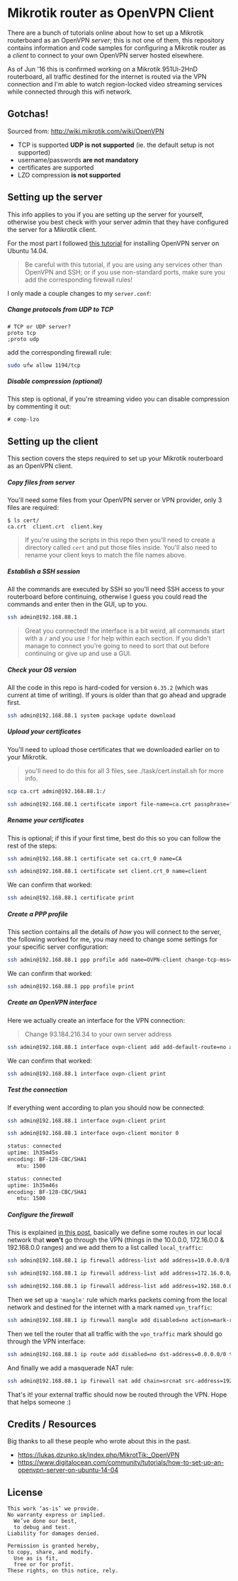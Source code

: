 # Mikrotik router as OpenVPN Client

There are a bunch of tutorials online about how to set up a Mikrotik routerboard as an OpenVPN *server*; this is not one of them, this repository contains information and code samples for configuring a Mikrotik router as a *client* to connect to your own OpenVPN server hosted elsewhere.

As of Jun '16 this is confirmed working on a Mikrotik 951Ui-2HnD routerboard, all traffic destined for the internet is routed via the VPN connection and I'm able to watch region-locked video streaming services while connected through this wifi network.

## Gotchas!

Sourced from: http://wiki.mikrotik.com/wiki/OpenVPN

- TCP is supported **UDP is not supported** (ie. the default setup is not supported)
- username/passwords **are not mandatory**
- certificates are supported
- LZO compression **is not supported**

## Setting up the server

This info applies to you if you are setting up the server for yourself, otherwise you best check with your server admin that they have configured the server for a Mikrotik client.

For the most part I followed [this tutorial](https://www.digitalocean.com/community/tutorials/how-to-set-up-an-openvpn-server-on-ubuntu-14-04) for installing OpenVPN server on Ubuntu 14.04.

> Be careful with this tutorial, if you are using any services other than OpenVPN and SSH; or if you use non-standard ports, make sure you add the corresponding firewall rules!

I only made a couple changes to my `server.conf`:

##### Change protocols from UDP to TCP

```
# TCP or UDP server?
proto tcp
;proto udp
```

add the corresponding firewall rule:

```bash
sudo ufw allow 1194/tcp
```

##### Disable compression (optional)

This step is optional, if you're streaming video you can disable compression by commenting it out:

```
# comp-lzo
```

## Setting up the client

This section covers the steps required to set up your Mikrotik routerboard as an OpenVPN client.

##### Copy files from server

You'll need some files from your OpenVPN server or VPN provider, only 3 files are required:

```
$ ls cert/
ca.crt  client.crt  client.key
```

> If you're using the scripts in this repo then you'll need to create a directory called `cert` and put those files inside. You'll also need to rename your client keys to match the file names above.

##### Establish a SSH session

All the commands are executed by SSH so you'll need SSH access to your routerboard before continuing, otherwise I guess you could read the commands and enter then in the GUI, up to you.

```bash
ssh admin@192.168.88.1
```

> Great you connected! the interface is a bit weird, all commands start with a ``/`` and you use `?` for help within each section. If you didn't manage to connect you're going to need to sort that out before continuing or give up and use a GUI.

##### Check your OS version

All the code in this repo is hard-coded for version `6.35.2` (which was current at time of writing). If yours is older than that go ahead and upgrade first.

```bash
ssh admin@192.168.88.1 system package update download
```

##### Upload your certificates

You'll need to upload those certificates that we downloaded earlier on to your Mikrotik.

> you'll need to do this for all 3 files, see ./task/cert.install.sh for more info.

```bash
scp ca.crt admin@192.168.88.1:/

ssh admin@192.168.88.1 certificate import file-name=ca.crt passphrase=""
```

##### Rename your certificates

This is optional; if this if your first time, best do this so you can follow the rest of the steps:

```bash
ssh admin@192.168.88.1 certificate set ca.crt_0 name=CA

ssh admin@192.168.88.1 certificate set client.crt_0 name=client
```

We can confirm that worked:

```bash
ssh admin@192.168.88.1 certificate print
```

##### Create a PPP profile

This section contains all the details of *how* you will connect to the server, the following worked for me, you may need to change some settings for your specific server configuration:

```bash
ssh admin@192.168.88.1 ppp profile add name=OVPN-client change-tcp-mss=yes only-one=yes use-encryption=required use-mpls=no
```

We can confirm that worked:

```bash
ssh admin@192.168.88.1 ppp profile print
```

##### Create an OpenVPN interface

Here we actually create an interface for the VPN connection:

> Change 93.184.216.34 to your own server address

```bash
ssh admin@192.168.88.1 interface ovpn-client add add-default-route=no auth=sha1 certificate=client connect-to=93.184.216.34 disabled=no name=myvpn profile=OVPN-client
```

We can confirm that worked:

```bash
ssh admin@192.168.88.1 interface ovpn-client print
```

##### Test the connection

If everything went according to plan you should now be connected:

```bash
ssh admin@192.168.88.1 interface ovpn-client print

ssh admin@192.168.88.1 interface ovpn-client monitor 0
```

```bash
status: connected
uptime: 1h35m45s
encoding: BF-128-CBC/SHA1
   mtu: 1500

status: connected
uptime: 1h35m46s
encoding: BF-128-CBC/SHA1
   mtu: 1500
```

##### Configure the firewall

This is explained [in this post](http://wiki.mikrotik.com/wiki/Policy_Base_Routing), basically we define some routes in our local network that **won't** go through the VPN (things in the 10.0.0.0, 172.16.0.0 & 192.168.0.0 ranges) and we add them to a list called `local_traffic`:

```bash
ssh admin@192.168.88.1 ip firewall address-list add address=10.0.0.0/8 disabled=no list=local_traffic

ssh admin@192.168.88.1 ip firewall address-list add address=172.16.0.0/12 disabled=no list=local_traffic

ssh admin@192.168.88.1 ip firewall address-list add address=192.168.0.0/16 disabled=no list=local_traffic
```

Then we set up a `'mangle'` rule which marks packets coming from the local network and destined for the internet with a mark named `vpn_traffic`:

```bash
ssh admin@192.168.88.1 ip firewall mangle add disabled=no action=mark-routing chain=prerouting dst-address-list=!local_traffic new-routing-mark=vpn_traffic passthrough=yes src-address=192.168.88.2-192.168.88.254
```

Then we tell the router that all traffic with the `vpn_traffic` mark should go through the VPN interface:

```bash
ssh admin@192.168.88.1 ip route add disabled=no dst-address=0.0.0.0/0 type=unicast gateway=myvpn routing-mark=vpn_traffic scope=30 target-scope=10
```

And finally we add a masquerade NAT rule:

```bash
ssh admin@192.168.88.1 ip firewall nat add chain=srcnat src-address=192.168.88.0/24 out-interface=myvpn action=masquerade
```

That's it! your external traffic should now be routed through the VPN. Hope that helps someone :)

## Credits / Resources

Big thanks to all these people who wrote about this in the past.

- https://lukas.dzunko.sk/index.php/MikrotTik:_OpenVPN
- https://www.digitalocean.com/community/tutorials/how-to-set-up-an-openvpn-server-on-ubuntu-14-04

## License

```
This work ‘as-is’ we provide.
No warranty express or implied.
  We’ve done our best,
  to debug and test.
Liability for damages denied.

Permission is granted hereby,
to copy, share, and modify.
  Use as is fit,
  free or for profit.
These rights, on this notice, rely.
```

